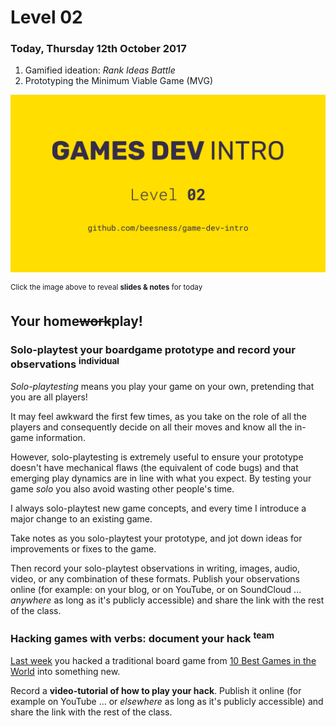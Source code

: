 # Level 02

### Today, Thursday 12th October 2017

1. Gamified ideation: *Rank Ideas Battle*
2. Prototyping the Minimum Viable Game (MVG) 

[![](assets/pres.png)](https://docs.google.com/presentation/d/1ZVg5j4-5EDgO8eI4rb2uooB0XN0U5T3RZPd8VeRt3TA/edit?usp=sharing) 

<sup>Click the image above to reveal  **slides & notes** for today</sup>
 
## Your home<del>work</del>play!

### Solo-playtest your boardgame prototype and record your observations <sup>individual</sup>

*Solo-playtesting* means you play your game on your own, pretending that you are all players! 

It may feel awkward the first few times, as you take on the role of all the players and consequently decide on all their moves and know all the in-game information.

However, solo-playtesting is extremely useful to ensure your prototype doesn't have mechanical flaws (the equivalent of code bugs) and that emerging play dynamics are in line with what you expect. By testing your game *solo* you also avoid wasting other people's time.

I always solo-playtest new game concepts, and every time I introduce a major change to an existing game.   

Take notes as you solo-playtest your prototype, and jot down ideas for improvements or fixes to the game. 

Then record your solo-playtest observations in writing, images, audio, video, or any combination of these formats. Publish your observations online (for example: on your blog, or on YouTube, or on SoundCloud ... *anywhere* as long as it's publicly accessible) and share the link with the rest of the class.

### Hacking games with verbs: document your hack <sup>team</sup>

[Last week](../01) you hacked a traditional board game from [10 Best Games in the World](https://www.goodreads.com/book/show/13127542-the-10-best-games-in-the-world) into something new.

Record a **video-tutorial of how to play your hack**. Publish it online (for example on YouTube ... or *elsewhere* as long as it's publicly accessible) and share the link with the rest of the class.